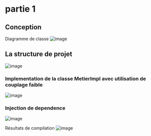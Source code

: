 # partie 1
## Conception
Diagramme de classe 
![image](https://github.com/user-attachments/assets/76e3f195-e93c-4ce6-9c34-388ecea31331)
## La structure de projet 
![image](https://github.com/user-attachments/assets/8d9b1a94-e5c3-48db-be01-2304d76acc6d)

### Implementation de la classe MetierImpl avec utilisation de couplage faible 
![image](https://github.com/user-attachments/assets/b2aef41e-9ec7-4a87-a074-fc9e70d86f2b)

### Injection de dependence 
![image](https://github.com/user-attachments/assets/0f5d278c-b818-4ec2-825f-c3314b5d3c0e)

Résultats de compilation
![image](https://github.com/user-attachments/assets/6e7da600-124f-42d5-8e5a-df23677a9aa8)
